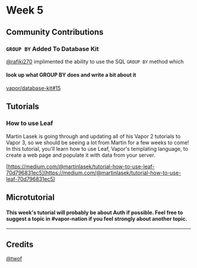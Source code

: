 # Week 5

## Community Contributions

### `GROUP BY` Added To Database Kit
[@rafiki270](https://github.com/rafiki270) implimented the ability to use the SQL `GROUP BY` method which
#### look up what GROUP BY does and write a bit about it

[vapor/database-kit#15](https://github.com/vapor/database-kit/pull/15)

## Tutorials

### How to use Leaf
Martin Lasek is going through and updating all of his Vapor 2 tutorials to Vapor 3, so we should be seeing a lot from Martin for a few weeks to come! In this tutorial, you'll learn how to use Leaf, Vapor's templating language, to create a web page and populate it with data from your server.

[https://medium.com/@martinlasek/tutorial-how-to-use-leaf-70d796831ec5](https://medium.com/@martinlasek/tutorial-how-to-use-leaf-70d796831ec5)

## Microtutorial
#### This week's tutorial will probably be about Auth if possible. Feel free to suggest a topic in #vapor-nation if you feel strongly about another topic.

***
## Credits
[@twof](https://github.com/twof)
